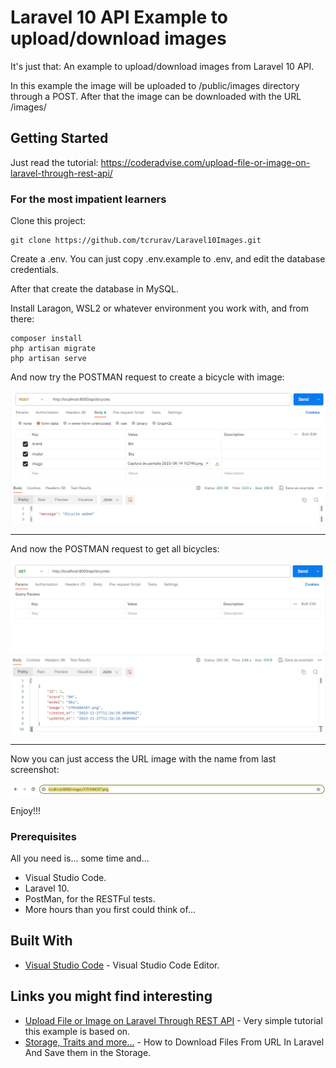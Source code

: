 # Laravel 10 API Example to upload/download images

It's just that: An example to upload/download images from Laravel 10 API.

In this example the image will be uploaded to /public/images directory through a POST. After that the image can be downloaded with the URL /images/<name-of-the-image>

## Getting Started

Just read the tutorial:
https://coderadvise.com/upload-file-or-image-on-laravel-through-rest-api/

### For the most impatient learners

Clone this project:

````
git clone https://github.com/tcrurav/Laravel10Images.git
````

Create a .env. You can just copy .env.example to .env, and edit the database credentials.

After that create the database in MySQL.

Install Laragon, WSL2 or whatever environment you work with, and from there:

````
composer install
php artisan migrate
php artisan serve
````

And now try the POSTMAN request to create a bicycle with image:

![screenshots](screenshots/screenshot-00.png)

__________________________________________________________

And now the POSTMAN request to get all bicycles:

![screenshots](screenshots/screenshot-01.png)

__________________________________________________________

Now you can just access the URL image with the name from last screenshot:

![screenshots](screenshots/screenshot-02.png)

Enjoy!!!

### Prerequisites

All you need is... some time and...
* Visual Studio Code.
* Laravel 10.
* PostMan, for the RESTFul tests.
* More hours than you first could think of...

## Built With

* [Visual Studio Code](https://code.visualstudio.com/) - Visual Studio Code Editor.

## Links you might find interesting

* [Upload File or Image on Laravel Through REST API](https://coderadvise.com/upload-file-or-image-on-laravel-through-rest-api/) - Very simple tutorial this example is based on.
* [Storage, Traits and more...](https://ahmedshaltout.com/laravel/how-to-download-files-from-url-in-laravel-and-save-them-in-the-storage/) - How to Download Files From URL In Laravel And Save them in the Storage.